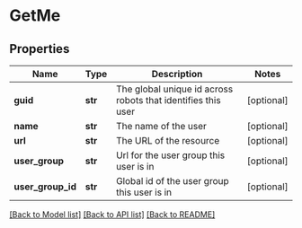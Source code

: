 # GetMe

## Properties
Name | Type | Description | Notes
------------ | ------------- | ------------- | -------------
**guid** | **str** | The global unique id across robots that identifies this user | [optional] 
**name** | **str** | The name of the user | [optional] 
**url** | **str** | The URL of the resource | [optional] 
**user_group** | **str** | Url for the user group this user is in | [optional] 
**user_group_id** | **str** | Global id of the user group this user is in | [optional] 

[[Back to Model list]](../README.md#documentation-for-models) [[Back to API list]](../README.md#documentation-for-api-endpoints) [[Back to README]](../README.md)


